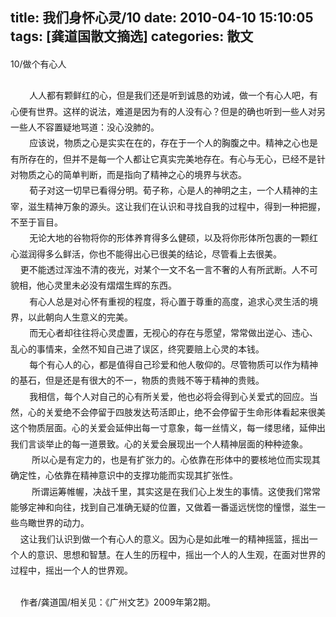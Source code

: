 title: 我们身怀心灵/10
date: 2010-04-10 15:10:05
tags: [龚道国散文摘选]
categories: 散文
---
 <p style="Line-HeiGHT: 19pt; TexT-inDenT: 0cm; MArGin: 0cm 0cm 0pt; BACKGroUnD: none transparent scroll repeat 0% 0%; mso-char-indent-count: 0; mso-line-height-rule: exactly"> 10/做个有心人</p> 
 <p style="Line-HeiGHT: 19pt; TexT-inDenT: 0cm; MArGin: 0cm 0cm 0pt; BACKGroUnD: none transparent scroll repeat 0% 0%; mso-char-indent-count: 0; mso-line-height-rule: exactly"> &nbsp;</p> 
<!-- more --><p style="Line-HeiGHT: 19pt; TexT-inDenT: 22.6pt; MArGin: 0cm 0cm 0pt; BACKGroUnD: none transparent scroll repeat 0% 0%; mso-line-height-rule: exactly"> 人人都有颗鲜红的心，但是我们还是听到诚恳的劝诫，做一个有心人吧，有心便有世界。这样的说法，难道是因为有的人没有心？但是的确也听到一些人对另一些人不容置疑地骂道：没心没肺的。</p> 
 <p style="Line-HeiGHT: 19pt; TexT-inDenT: 22.6pt; MArGin: 0cm 0cm 0pt; BACKGroUnD: none transparent scroll repeat 0% 0%; mso-line-height-rule: exactly">  应该说，物质之心是实实在在的，存在于一个人的胸腹之中。精神之心也是有所存在的，但并不是每一个人都让它真实完美地存在。有心与无心，已经不是针对物质之心的简单判断，而是指向了精神之心的境界与状态。</p> 
 <p style="Line-HeiGHT: 19pt; TexT-inDenT: 22.6pt; MArGin: 0cm 0cm 0pt; BACKGroUnD: none transparent scroll repeat 0% 0%; mso-line-height-rule: exactly">  荀子对这一切早已看得分明。荀子称，心是人的神明之主，一个人精神的主宰，滋生精神万象的源头。这让我们在认识和寻找自我的过程中，得到一种把握，不至于盲目。</p> 
 <p style="Line-HeiGHT: 19pt; TexT-inDenT: 22.6pt; MArGin: 0cm 0cm 0pt; BACKGroUnD: none transparent scroll repeat 0% 0%; mso-line-height-rule: exactly"> 无论大地的谷物将你的形体养育得多么健硕，以及将你形体所包裹的一颗红心滋润得多么鲜活，你也不能得出心已很美的结论，尽管看上去很美。</p> 
 <p style="Line-HeiGHT: 19pt; MArGin: 0cm 0cm 0pt; BACKGroUnD: none transparent scroll repeat 0% 0%; mso-line-height-rule: exactly">  &nbsp;&nbsp;&nbsp; 更不能透过浑浊不清的夜光，对某个一文不名一言不奢的人有所武断。人不可貌相，他心灵里未必没有熠熠生辉的东西。</p> 
 <p style="Line-HeiGHT: 19pt; TexT-inDenT: 22.6pt; MArGin: 0cm 0cm 0pt; BACKGroUnD: none transparent scroll repeat 0% 0%; mso-line-height-rule: exactly">  有心人总是对心怀有重视的程度，将心置于尊重的高度，追求心灵生活的境界，以此朝向人生意义的完美。</p> 
 <p style="Line-HeiGHT: 19pt; TexT-inDenT: 22.6pt; MArGin: 0cm 0cm 0pt; BACKGroUnD: none transparent scroll repeat 0% 0%; mso-line-height-rule: exactly">  而无心者却往往将心灵虚置，无视心的存在与愿望，常常做出逆心、违心、乱心的事情来，全然不知自己进了误区，终究要赔上心灵的本钱。</p> 
 <p style="Line-HeiGHT: 19pt; TexT-inDenT: 22.6pt; MArGin: 0cm 0cm 0pt; BACKGroUnD: none transparent scroll repeat 0% 0%; mso-line-height-rule: exactly"> 每个有心人的心，都是值得自己珍爱和他人敬仰的。尽管物质可以作为精神的基石，但是还是有很大的不一，物质的贵贱不等于精神的贵贱。</p> 
 <p style="Line-HeiGHT: 19pt; TexT-inDenT: 22.6pt; MArGin: 0cm 0cm 0pt; BACKGroUnD: none transparent scroll repeat 0% 0%; mso-line-height-rule: exactly"> 我相信，每个人对自己的心有所关爱，他也必将会得到心关爱式的回应。当然，心的关爱绝不会停留于四肢发达苟活即止，绝不会停留于生命形体看起来很美这个物质层面。心的关爱会延伸出每一寸意象，每一丝情义，每一缕思绪，延伸出我们言谈举止的每一道景致。心的关爱会展现出一个人精神层面的种种迹象。</p> 
 <p style="Line-HeiGHT: 19pt; TexT-inDenT: 25.5pt; MArGin: 0cm 0cm 0pt; mso-line-height-rule: exactly">  所以心是有定力的，也是有扩张力的。心依靠在形体中的要核地位而实现其确定性，心依靠在精神意识中的支撑功能而实现其扩张性。</p> 
 <p style="Line-HeiGHT: 19pt; TexT-inDenT: 25.5pt; MArGin: 0cm 0cm 0pt; mso-line-height-rule: exactly">  所谓运筹帷幄，决战千里，其实这是在我们心上发生的事情。这使我们常常能够定神和向往，找到自己准确无疑的位置，又做着一番遥远恍惚的憧憬，滋生一些鸟瞰世界的动力。</p> 
 <p style="Line-HeiGHT: 19pt; MArGin: 0cm 0cm 0pt; BACKGroUnD: none transparent scroll repeat 0% 0%; mso-line-height-rule: exactly">  &nbsp;&nbsp;&nbsp; 这让我们认识到做一个有心人的意义。因为心是如此唯一的精神摇篮，摇出一个人的意识、思想和智慧。在人生的历程中，摇出一个人的人生观，在面对世界的过程中，摇出一个人的世界观。</p> 
 <p style="Line-HeiGHT: 19pt; MArGin: 0cm 0cm 0pt; BACKGroUnD: none transparent scroll repeat 0% 0%; mso-line-height-rule: exactly"> &nbsp;</p> 
 <p style="Line-HeiGHT: 19pt; MArGin: 0cm 0cm 0pt; BACKGroUnD: none transparent scroll repeat 0% 0%; mso-line-height-rule: exactly">  &nbsp;&nbsp;&nbsp; 作者/龚道国/相关见：《广州文艺》2009年第2期。</p> 
